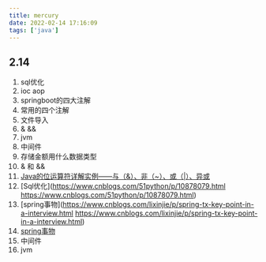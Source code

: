 ```yaml
---
title: mercury
date: 2022-02-14 17:16:09
tags: ['java']
---
```


## 2.14

1. sql优化
2. ioc aop
3. springboot的四大注解
4. 常用的四个注解
5. 文件导入
6. & &&
7. jvm
8. 中间件
9. 存储金额用什么数据类型
10. & 和 && 
11. [Java的位运算符详解实例——与（&）、非（~）、或（|）、异或](https://www.cnblogs.com/lichengze/p/5713409.html)
12. [Sql优化](https://www.cnblogs.com/51python/p/10878079.html https://www.cnblogs.com/51python/p/10878079.html)
13. [spring事物](https://www.cnblogs.com/lixinjie/p/spring-tx-key-point-in-a-interview.html https://www.cnblogs.com/lixinjie/p/spring-tx-key-point-in-a-interview.html)
14. [spring事物](https://www.cnblogs.com/yixianyixian/p/8372832.html)
15. 中间件
16. jvm
